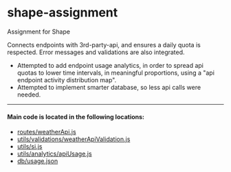 # shape-assignment
Assignment for Shape

Connects endpoints with 3rd-party-api, and ensures a daily quota is respected.
Error messages and validations are also integrated.

- Attempted to add endpoint usage analytics, in order to spread api quotas to lower time intervals, in meaningful proportions, using a "api endpoint activity distribution map".
- Attempted to implement smarter database, so less api calls were needed.

---

#### Main code is located in the following locations:
- [routes/weatherApi.js](https://github.com/marcusaandahl/shape-assignment/blob/master/routes/weatherApi.js "weatherApi.js")
- [utils/validations/weatherApiValidation.js](https://github.com/marcusaandahl/shape-assignment/blob/master/utils/validations/weatherApiValidation.js "weatherApiValidation.js")
- [utils/si.js](https://github.com/marcusaandahl/shape-assignment/blob/master/utils/si.js "si.js")
- [utils/analytics/apiUsage.js](https://github.com/marcusaandahl/shape-assignment/blob/master/utils/analytics/apiUsage.js "apiUsage.js")
- [db/usage.json](https://github.com/marcusaandahl/shape-assignment/blob/master/db/usage.json "usage.json")
